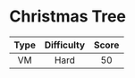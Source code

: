 # Christmas Tree

| Type | Difficulty | Score |
| :--: | :--------: | :---: |
|  VM  |    Hard    |  50   |
